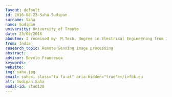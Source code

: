 ```yaml
---
layout: default 
id: 2016-08-23-Saha-Sudipan
surname: Saha
name: Sudipan
university: University of Trento
date: 23/08/2016
aboutme: I received my  M.Tech. degree in Electrical Engineering from Indian Institute of Technology Bombay, India in 2014 where I researched on medical image processing. Following that, I worked as a computational nano mask technology engineer at Taiwan Semiconductor Manufacturing Company Limited, Taiwan (2015-2016). Currently I am a PhD student at Remote Sensing for Digital Earth (RSDE) group of FBK working under supervision of Francesca Bovolo and Lorenzo Bruzzone (University of Trento). I am researching on detection of changes from high resolution optical satellite images. Recently deep learning methods have exhibited state-of-the-art performance in many computer vision tasks. Taking that cue, I am investigating whether deep learning techniques can be exploited for remote sensing change detection. 
from: India
research_topic: Remote Sensing image processing
abstract: 
advisor: Bovolo Francesca
keywords: 
website: 
img: saha.jpg
email: saha<i class="fa fa-at" aria-hidden="true"></i>fbk.eu
alt: Sudipan Saha
modal-id: stud120
---
```

